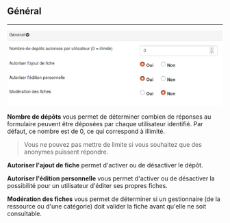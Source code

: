 ## Général

---

![](images/clacoform-fig9.png)

**Nombre de dépôts** vous permet de déterminer combien de réponses au formulaire peuvent être déposées par chaque utilisateur identifié. Par défaut, ce nombre est de 0, ce qui correspond à illimité.

> Vous ne pouvez pas mettre de limite si vous souhaitez que des anonymes puissent répondre.

**Autoriser l'ajout de fiche** permet d'activer ou de désactiver le dépôt.

**Autoriser l'édition personnelle** vous permet d'activer ou de désactiver la possibilité pour un utilisateur d'éditer ses propres fiches.

**Modération des fiches** vous permet de déterminer si un gestionnaire \(de la ressource ou d'une catégorie\) doit valider la fiche avant qu'elle ne soit consultable.

